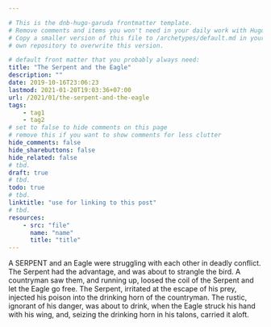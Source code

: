 ```yaml
---

# This is the dnb-hugo-garuda frontmatter template. 
# Remove comments and items you won't need in your daily work with Hugo.
# Copy a smaller version of this file to /archetypes/default.md in your
# own repository to overwrite this version.

# default front matter that you probably always need:
title: "The Serpent and the Eagle"
description: ""
date: 2019-10-16T23:06:23
lastmod: 2021-01-20T19:03:36+07:00
url: /2021/01/the-serpent-and-the-eagle
tags:
    - tag1
    - tag2
# set to false to hide comments on this page
# remove this if you want to show comments for less clutter
hide_comments: false
hide_sharebuttons: false
hide_related: false
# tbd.
draft: true
# tbd.
todo: true
# tbd.
linktitle: "use for linking to this post"
# tbd.
resources:
    - src: "file"
      name: "name"
      title: "title"
---
```

A SERPENT and an Eagle were struggling with each other in deadly conflict. The Serpent had the advantage, and was about to strangle the bird. A countryman saw them, and running up, loosed the coil of the Serpent and let the Eagle go free. The Serpent, irritated at the escape of his prey, injected his poison into the drinking horn of the countryman. The rustic, ignorant of his danger, was about to drink, when the Eagle struck his hand with his wing, and, seizing the drinking horn in his talons, carried it aloft.


